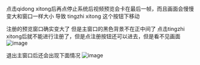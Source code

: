 点击qidong xitong后再点停止系统后视频预览会卡在最后一帧，而且画面会慢慢变大和窗口一样大小
导致 tingzhi xitong 这个按钮下移动

注册的预览窗口确实变大了
但是主窗口的黑色背景不在正中间了
点击tingzhi xitong后就不能进行注册了，但是点注册按钮还可以进去，但是看不见画面
![image](https://github.com/user-attachments/assets/6f897192-4450-4899-b224-da0bd2fc1efa)

退出主窗口后还会出现下面情况
![image](https://github.com/user-attachments/assets/78c68dd9-17d7-4168-a311-717168837d4e)
